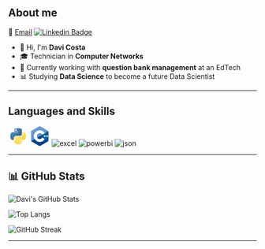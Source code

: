 ## About me

📧 [Email](https://mail.google.com/mail/?view=cm&fs=1&to=dc1770832@gmail.com)
[![Linkedin Badge](https://img.shields.io/badge/-Linkedin-blue?style=flat&logo=Linkedin&logoColor=white&link=https://www.linkedin.com/in/davicostas/)](https://www.linkedin.com/in/davicostas/)

- 👋 Hi, I'm **Davi Costa**  
- 🎓 Technician in **Computer Networks**  
- 🏢 Currently working with **question bank management** at an EdTech  
- 📊 Studying **Data Science** to become a future Data Scientist  

---

## Languages and Skills

<p align="left">
  <!-- Python -->
  <img src="https://raw.githubusercontent.com/devicons/devicon/master/icons/python/python-original.svg" alt="python" width="40" height="40"/>
  
  <!-- C++ -->
  <img src="https://raw.githubusercontent.com/devicons/devicon/master/icons/cplusplus/cplusplus-original.svg" alt="cplusplus" width="40" height="40"/>
  
  <!-- Excel -->
  <img src="https://img.icons8.com/color/48/000000/microsoft-excel-2019--v1.png" alt="excel" width="40" height="40"/>
  
  <!-- Power BI -->
  <img src="https://img.icons8.com/color/48/000000/power-bi.png" alt="powerbi" width="40" height="40"/>
  
  <!-- JSON -->
  <img src="https://img.icons8.com/material-outlined/48/ffffff/json.png" alt="json" width="40" height="40"/>
</p>

---

<!-- Main stats -->
## 📊 GitHub Stats

![Davi's GitHub Stats](https://github-readme-stats.vercel.app/api?username=heyitsdavi&show_icons=true&theme=radical)

![Top Langs](https://github-readme-stats.vercel.app/api/top-langs/?username=heyitsdavi&layout=compact&theme=radical)

![GitHub Streak](https://streak-stats.demolab.com?user=heyitsdavi&theme=radical&border_radius=5)

---
